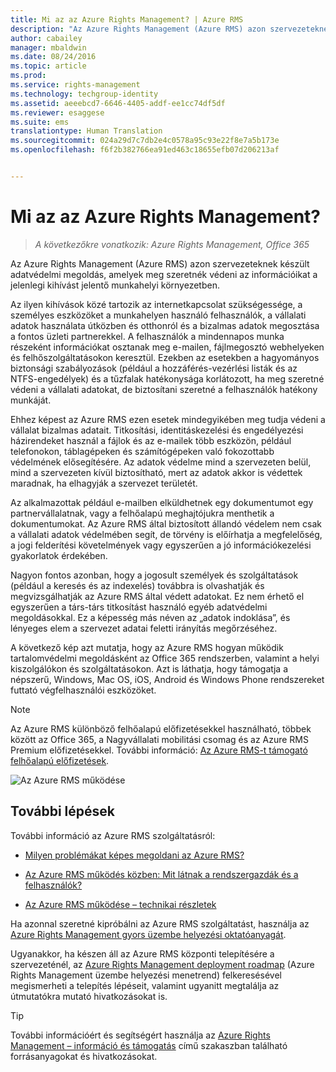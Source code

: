 ```yaml
---
title: Mi az az Azure Rights Management? | Azure RMS
description: "Az Azure Rights Management (Azure RMS) azon szervezeteknek készült adatvédelmi megoldás, amelyek meg szeretnék védeni az információikat a jelenlegi kihívást jelentő munkahelyi környezetben."
author: cabailey
manager: mbaldwin
ms.date: 08/24/2016
ms.topic: article
ms.prod: 
ms.service: rights-management
ms.technology: techgroup-identity
ms.assetid: aeeebcd7-6646-4405-addf-ee1cc74df5df
ms.reviewer: esaggese
ms.suite: ems
translationtype: Human Translation
ms.sourcegitcommit: 024a29d7c7db2e4c0578a95c93e22f8e7a5b173e
ms.openlocfilehash: f6f2b382766ea91ed463c18655efb07d206213af


---
```


# Mi az az Azure Rights Management?

>*A következőkre vonatkozik: Azure Rights Management, Office 365*


Az Azure Rights Management (Azure RMS) azon szervezeteknek készült adatvédelmi megoldás, amelyek meg szeretnék védeni az információikat a jelenlegi kihívást jelentő munkahelyi környezetben.

Az ilyen kihívások közé tartozik az internetkapcsolat szükségessége, a személyes eszközöket a munkahelyen használó felhasználók, a vállalati adatok használata útközben és otthonról és a bizalmas adatok megosztása a fontos üzleti partnerekkel. A felhasználók a mindennapos munka részeként információkat osztanak meg e-mailen, fájlmegosztó webhelyeken és felhőszolgáltatásokon keresztül. Ezekben az esetekben a hagyományos biztonsági szabályozások (például a hozzáférés-vezérlési listák és az NTFS-engedélyek) és a tűzfalak hatékonysága korlátozott, ha meg szeretné védeni a vállalati adatokat, de biztosítani szeretné a felhasználók hatékony munkáját.

Ehhez képest az Azure RMS ezen esetek mindegyikében meg tudja védeni a vállalat bizalmas adatait. Titkosítási, identitáskezelési és engedélyezési házirendeket használ a fájlok és az e-mailek több eszközön, például telefonokon, táblagépeken és számítógépeken való fokozottabb védelmének elősegítésére. Az adatok védelme mind a szervezeten belül, mind a szervezeten kívül biztosítható, mert az adatok akkor is védettek maradnak, ha elhagyják a szervezet területét.

Az alkalmazottak például e-mailben elküldhetnek egy dokumentumot egy partnervállalatnak, vagy a felhőalapú meghajtójukra menthetik a dokumentumokat. Az Azure RMS által biztosított állandó védelem nem csak a vállalati adatok védelmében segít, de törvény is előírhatja a megfelelőség, a jogi felderítési követelmények vagy egyszerűen a jó információkezelési gyakorlatok érdekében.

Nagyon fontos azonban, hogy a jogosult személyek és szolgáltatások (például a keresés és az indexelés) továbbra is olvashatják és megvizsgálhatják az Azure RMS által védett adatokat. Ez nem érhető el egyszerűen a társ-társ titkosítást használó egyéb adatvédelmi megoldásokkal. Ez a képesség más néven az „adatok indoklása”, és lényeges elem a szervezet adatai feletti irányítás megőrzéséhez.

A következő kép azt mutatja, hogy az Azure RMS hogyan működik tartalomvédelmi megoldásként az Office 365 rendszerben, valamint a helyi kiszolgálókon és szolgáltatásokon. Azt is láthatja, hogy támogatja a népszerű, Windows, Mac OS, iOS, Android és Windows Phone rendszereket futtató végfelhasználói eszközöket.

> [!NOTE]
Az Azure RMS különböző felhőalapú előfizetésekkel használható, többek között az Office 365, a Nagyvállalati mobilitási csomag és az Azure RMS Premium előfizetésekkel. További információ: [Az Azure RMS-t támogató felhőalapú előfizetések](../get-started/requirements-subscriptions.md).

![Az Azure RMS működése](../media/AzRMS_elements.png)

## További lépések

További információ az Azure RMS szolgáltatásról:

-   [Milyen problémákat képes megoldani az Azure RMS?](azure-rms-problems-it-solves.md)

-   [Az Azure RMS működés közben: Mit látnak a rendszergazdák és a felhasználók?](what-admins-users-see.md)

-   [Az Azure RMS működése – technikai részletek](how-does-it-work.md)



Ha azonnal szeretné kipróbálni az Azure RMS szolgáltatást, használja az [Azure Rights Management gyors üzembe helyezési oktatóanyagát](../get-started/quick-start-tutorial.md).

Ugyanakkor, ha készen áll az Azure RMS központi telepítésére a szervezeténél, az [Azure Rights Management deployment roadmap](../plan-design/deployment-roadmap.md) (Azure Rights Management üzembe helyezési menetrend) felkeresésével megismerheti a telepítés lépéseit, valamint ugyanitt megtalálja az útmutatókra mutató hivatkozásokat is.

> [!TIP]
> További információért és segítségért használja az [Azure Rights Management – információ és támogatás](../get-started/information-support.md) című szakaszban található forrásanyagokat és hivatkozásokat.



<!--HONumber=Aug16_HO4-->


